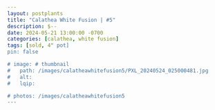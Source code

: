 ```yaml
---
layout: postplants
title: "Calathea White Fusion | #5"
description: $--
date: 2024-05-21 13:00:00 -0700
categories: [calathea, white fusion]
tags: [sold, 4" pot]
pin: false

# image: # thumbnail
#   path: /images/calatheawhitefusion5/PXL_20240524_025000481.jpg
#   alt:
#   lqip:

# photos: /images/calatheawhitefusion5
---
```

